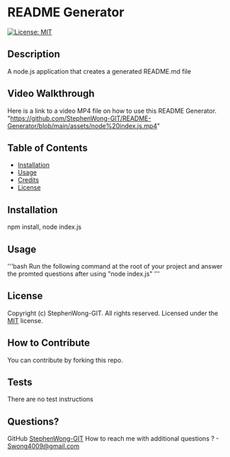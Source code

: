 
  # README Generator  
  [![License: MIT](https://img.shields.io/badge/License-MIT-blue.svg)](https://opensource.org/licenses/MIT) 
  ## Description
  A node.js application that creates a generated README.md file

  ## Video Walkthrough
  Here is a link to a video MP4 file on how to use this README Generator. 
  "https://github.com/StephenWong-GIT/README-Generator/blob/main/assets/node%20index.js.mp4"
  
  ## Table of Contents
  - [Installation](#installation)
  - [Usage](#usage)
  - [Credits](#credits)
  - [License](#license)
  ## Installation
  npm install, node index.js
  
  ## Usage
  '''bash
    Run the following command at the root of your project and answer the promted questions after using "node index.js"
  '''
  
  ## License
  Copyright (c) StephenWong-GIT. All rights reserved.
  Licensed under the [MIT](https://opensource.org/licenses/MIT) license. 
  
  ## How to Contribute
  You can contribute by forking this repo.
  ## Tests  
  There are no test instructions
  ## Questions?
  GitHub [StephenWong-GIT](https://github.com/StephenWong-GIT)
  How to reach me with additional questions ? - [Swong4009@gmail.com](mailto://Swong4009@gmail.com)
